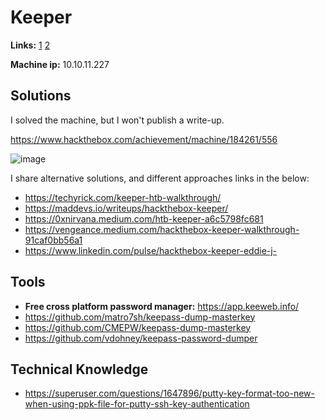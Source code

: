 # Keeper

**Links:** [1](https://www.hackthebox.com/machines/keeper)  [2](https://app.hackthebox.com/machines/Keeper)

**Machine ip:** 10.10.11.227


## Solutions
I solved the machine, but I won't publish a write-up. 

https://www.hackthebox.com/achievement/machine/184261/556

![image](https://github.com/h4md153v63n/CTFs/assets/5091265/ada0b1b1-44cd-4ecb-99a8-a0b04b09ee33)

I share alternative solutions, and different approaches links in the below:
+ https://techyrick.com/keeper-htb-walkthrough/
+ https://maddevs.io/writeups/hackthebox-keeper/
+ https://0xnirvana.medium.com/htb-keeper-a6c5798fc681
+ https://vengeance.medium.com/hackthebox-keeper-walkthrough-91caf0bb56a1
+ https://www.linkedin.com/pulse/hackthebox-keeper-eddie-j-


## Tools
+ **Free cross platform password manager:** https://app.keeweb.info/
+ https://github.com/matro7sh/keepass-dump-masterkey
+ https://github.com/CMEPW/keepass-dump-masterkey
+ https://github.com/vdohney/keepass-password-dumper


## Technical Knowledge
+ https://superuser.com/questions/1647896/putty-key-format-too-new-when-using-ppk-file-for-putty-ssh-key-authentication
